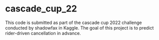 # cascade_cup_22
This code is submitted as part of the cascade cup 2022 challenge conducted by shadowfax in Kaggle.
The goal of this project is to predict rider-driven cancellation in advance.
